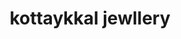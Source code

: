 ---
title: "kottaykkal jewllery"
url: /muvattupuzha-ernakulam/kottaykkal-jewllery/
shop: jewelry
---